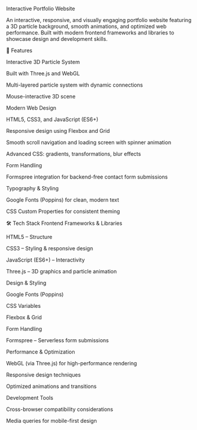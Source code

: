 Interactive Portfolio Website

An interactive, responsive, and visually engaging portfolio website featuring a 3D particle background, smooth animations, and optimized web performance. Built with modern frontend frameworks and libraries to showcase design and development skills.

🚀 Features

Interactive 3D Particle System

Built with Three.js and WebGL

Multi-layered particle system with dynamic connections

Mouse-interactive 3D scene

Modern Web Design

HTML5, CSS3, and JavaScript (ES6+)

Responsive design using Flexbox and Grid

Smooth scroll navigation and loading screen with spinner animation

Advanced CSS: gradients, transformations, blur effects

Form Handling

Formspree integration for backend-free contact form submissions

Typography & Styling

Google Fonts (Poppins) for clean, modern text

CSS Custom Properties for consistent theming

🛠️ Tech Stack
Frontend Frameworks & Libraries

HTML5 – Structure

CSS3 – Styling & responsive design

JavaScript (ES6+) – Interactivity

Three.js – 3D graphics and particle animation

Design & Styling

Google Fonts (Poppins)

CSS Variables

Flexbox & Grid

Form Handling

Formspree – Serverless form submissions

Performance & Optimization

WebGL (via Three.js) for high-performance rendering

Responsive design techniques

Optimized animations and transitions

Development Tools

Cross-browser compatibility considerations

Media queries for mobile-first design
